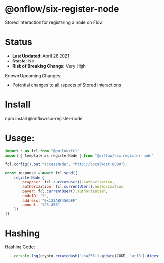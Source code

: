 # @onflow/six-register-node

Stored Interaction for registering a node on Flow

# Status

- **Last Updated:** April 28 2021
- **Stable:** No
- **Risk of Breaking Change:** Very High

Known Upcoming Changes:

- Potential changes to all aspects of Stored Interactions

# Install

npm install @onflow/six-register-node

# Usage:

```javascript
import * as fcl from "@onflow/fcl"
import { template as registerNode } from "@onflow/six-register-node"

fcl.config().put("accessNode", "http://localhost:8080");

const response = await fcl.send([
    registerNode({
        proposer: fcl.currentUser().authorization,
        authorization: fcl.currentUser().authorization,     
        payer: fcl.currentUser().authorization,
        nodeID: "1",
        address: "0x123ABC456DEF"                                           
        amount: "123.456",                                   
    })
])

```

# Hashing

Hashing Code:
```javascript
    console.log(crypto.createHash('sha256').update(CODE, 'utf8').digest('hex'))
```